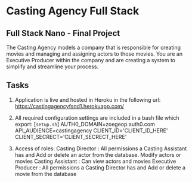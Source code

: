 # Casting Agency Full Stack

## Full Stack Nano - Final Project

The Casting Agency models a company that is responsible for creating movies and managing and assigning actors to those movies. You are an Executive Producer within the company and are creating a system to simplify and streamline your process.

## Tasks


1. Application is live and hosted in Heroku in the following url: 
https://castingagencyfsnd1.herokuapp.com/

2. All required configuration settings are included in a bash file which export: [`setup.sh`]
AUTH0_DOMAIN=zoegeop.auth0.com
API_AUDIENCE=castingagency
CLIENT_ID='CLIENT_ID_HERE'
CLIENT_SECRECT='CLIENT_SECRECT_HERE'

3. Access of roles:
Casting Director : All permissions a Casting Assistant has and Add or delete an actor from the database. Modify actors or movies
Casting Assistant : Can view actors and movies
Executive Producer : All permissions a Casting Director has and Add or delete a movie from the database
